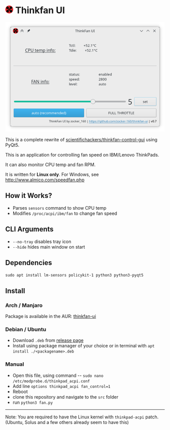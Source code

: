 # ![](images/thinkfan-icon.png) Thinkfan UI

![Screenshot](images/Screenshot_20210721_213215.png)

This is a complete rewrite of [scientifichackers/thinkfan-control-gui](https://github.com/scientifichackers/thinkfan-control-gui) using PyQt5.

This is an application for controlling fan speed on IBM/Lenovo ThinkPads.

It can also monitor CPU temp and fan RPM.

It is written for **Linux only**. For Windows, see http://www.almico.com/speedfan.php   

## How it Works?

- Parses `sensors` command to show CPU temp
- Modifies `/proc/acpi/ibm/fan` to change fan speed

## CLI Arguments

- `--no-tray` disables tray icon
- `--hide` hides main window on start

## Dependencies

`sudo apt install lm-sensors policykit-1 python3 python3-pyqt5`

## Install

### Arch / Manjaro

Package is available in the AUR: [thinkfan-ui](https://aur.archlinux.org/packages/thinkfan-ui/)

### Debian / Ubuntu

- Download `.deb` from [release page](https://github.com/zocker-160/thinkfan-ui/releases)
- Install using package manager of your choice or in terminal with `apt install ./<packagename>.deb`

### Manual

- Open this file, using command -- `sudo nano /etc/modprobe.d/thinkpad_acpi.conf` 
- Add line `options thinkpad_acpi fan_control=1`
- Reboot
- clone this repository and navigate to the `src` folder
- run `python3 fan.py`

---

Note: You are required to have the Linux kernel with `thinkpad-acpi` patch. (Ubuntu, Solus and a few others already seem to have this)

